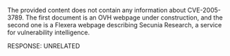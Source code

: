 The provided content does not contain any information about CVE-2005-3789. The first document is an OVH webpage under construction, and the second one is a Flexera webpage describing Secunia Research, a service for vulnerability intelligence.

RESPONSE: UNRELATED